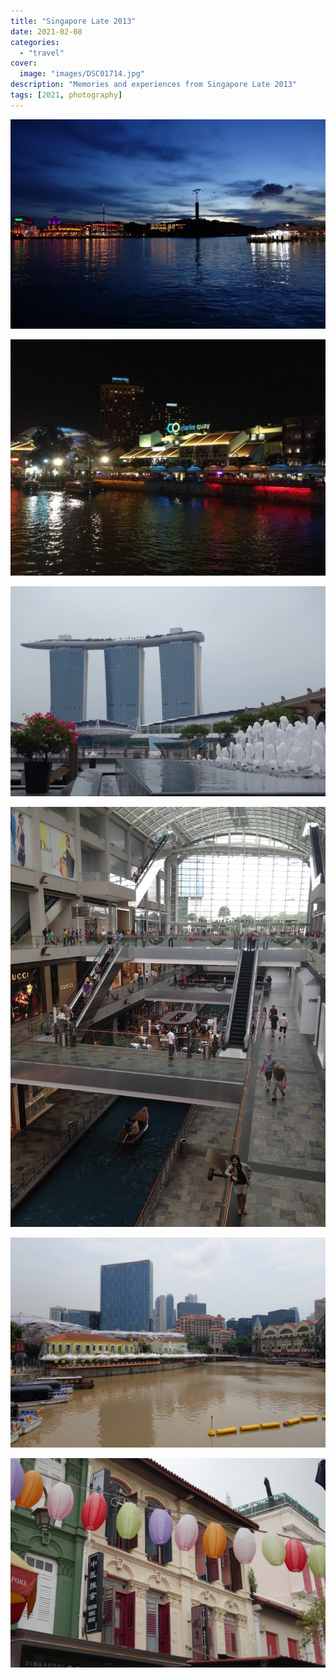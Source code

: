 ```yaml
---
title: "Singapore Late 2013"
date: 2021-02-08
categories:
  - "travel"
cover:
  image: "images/DSC01714.jpg"
description: "Memories and experiences from Singapore Late 2013"
tags: [2021, photography]
---
```


![Singapore at Night](images/DSC01714.jpg)

![](images/24A2A073-6EA0-417C-9F8F-5A7C7D18D67C.jpg)

![](images/DSC01697.jpg)

![](images/IMG_1383.jpg)

![](images/DSC01670.jpg)

![](images/DSC01677.jpg)
